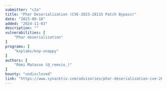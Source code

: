 ```yaml
---
submitter: "c2a"
title: "Phar Deserialization (CVE-2023-28115 Patch Bypass)"
date: "2023-09-18"
added: "2024-11-03"
description: ""
vulnerabilities: [
    "Phar deserialization"
]
programs: [
    "knplabs/knp-snappy"
]
authors: [
    "Rémi Matasse (@_remsio_)"
]
bounty: "undisclosed"
link: "https://www.synacktiv.com/advisories/phar-deserialization-cve-2023-28115-patch-bypass"
---
```





